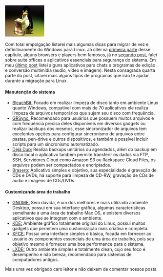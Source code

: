 ![Migrando definitivamente para Linux](images/mingrando-de-windows-para-linux.jpg)

Com total empolgação listarei mais algumas dicas para migrar de vez e definitivamente do Windows para Linux. Já citei na [primeira parte](migrando-de-windows-para-linux-parte-1 "Migrando de Windows para Linux – Parte 1") desse capítulo, alguns browsers e players bem famosos, já no [segundo post](migrando-de-windows-para-linux-parte-2 "Migrando de Windows para Linux – Parte 2"), falei sobre suite offices e aplicativos essenciais para segurança do sistema. Em meu [último post](migrando-de-windows-para-linux-parte-3 "Migrando de Windows para Linux – Parte 3") listei alguns aplicativos para chats e programas de edição e conversão multimídia (audio, vídeo e imagem). Nesta consagrada quarta parte do post, citarei mais alguns tipos de programas que irão te ajudar durante a migração para Linux.

#### Manutenção do sistema

*   [BleachBit:](http://bleachbit.sourceforge.net/download/linux "BleachBit") Focado em realizar limpeza de disco tanto em ambiente Linux quanto Windows, compatível com mais de 70 aplicativos ele realiza limpeza de arquivos temporários que sujam seu disco com frequência.
*   [GRSync:](http://www.opbyte.it/grsync/ "GRSync") Recomendado para usuários que possuem muitos arquivos e com frequência precisa deles disponíveis em diversos gadgets ou realizar backups dos mesmos, esse sincronizador de arquivos tem excelentes opções para configurar sincronismo de arquivos entre pastas, pen-drive e outros dispositivos, e também é possível incluir scripts para um sincronismo automatizado.
*   [Déjà Dup:](https://launchpad.net/deja-dup "Déjà Dup") Realiza backups unitários ou agendados, além do backup em disco local o aplicativo também permite transferir os dados via FTP, SSH, Servidores Cloud como Amazon S3 ou Rackspace Cloud Files, os arquivos podem ser compactados e encriptados.
*   [Brasero:](http://projects.gnome.org/brasero/index.html "Brasero") Aplicativo simples e objetivo, sua especialidade é gravação de CDs e DVDs, há suporte para limpeza de CD-RW, gravação de CDs de audio e imagens de CDs/DVDs.

#### Customizando área de trabalho

*   [GNOME:](http://br.gnome.org/ "GNOME") Sem dúvida, é um dos melhores e mais utilizado ambiente Desktop, possui em sua interface gráfica, algumas características semelhante a uma área de trabalho Mac OS, e existem diversos aplicativos que se integram com o ambiente.
*   [KDE:](http://br.kde.org/ "KDE") Ambiente gráfico totalmente original do Linux, possui muitos gadgets que permitem uma customização mais criativa e completa.
*   [XFCE:](http://www.xfce.org/ "XFCE") Possui uma interface simples e básica, focada em fornecer ao usuário os componentes essenciais de uma área de trabalho, pois seu objetivo mesmo é fornecer uma boa performance para o sistema.
*   [LXDE:](http://lxde.org/pt-br "LXDE") Outro ambiente simples e totalmente clean, cujo seu foco é desempenho e não beleza, recomendado para sistemas de computadores antigos.

Mais uma vez obrigado caro leitor e não deixem de comentar nossos posts.